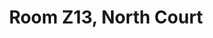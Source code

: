 ---
basin: 'No'
cudn: true
floor: Second
grade: 3
images: []
living_room: 'No'
location: North Court
name: Z13
network: Wired and Wireless
title: Room Z13, North Court
---